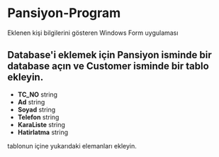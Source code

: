 # Pansiyon-Program
Eklenen kişi bilgilerini gösteren Windows Form uygulaması


## Database'i eklemek için Pansiyon isminde bir database açın ve Customer isminde bir tablo ekleyin.
* **TC_NO** string
* **Ad** string
* **Soyad** string
* **Telefon** string
* **KaraListe** string
* **Hatirlatma** string

tablonun içine yukarıdaki elemanları ekleyin.
